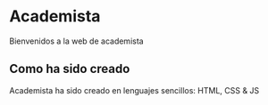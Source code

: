 # Academista
Bienvenidos a la web de academista

## Como ha sido creado
Academista ha sido creado en lenguajes sencillos: HTML, CSS & JS